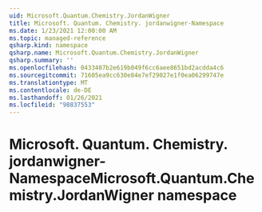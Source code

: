 ```yaml
---
uid: Microsoft.Quantum.Chemistry.JordanWigner
title: Microsoft. Quantum. Chemistry. jordanwigner-Namespace
ms.date: 1/23/2021 12:00:00 AM
ms.topic: managed-reference
qsharp.kind: namespace
qsharp.name: Microsoft.Quantum.Chemistry.JordanWigner
qsharp.summary: ''
ms.openlocfilehash: 0433407b2e619b049f6cc6aee8651bd2acdda4c6
ms.sourcegitcommit: 71605ea9cc630e84e7ef29027e1f0ea06299747e
ms.translationtype: MT
ms.contentlocale: de-DE
ms.lasthandoff: 01/26/2021
ms.locfileid: "98837553"
---
```

# <a name="microsoftquantumchemistryjordanwigner-namespace"></a><span data-ttu-id="83714-102">Microsoft. Quantum. Chemistry. jordanwigner-Namespace</span><span class="sxs-lookup"><span data-stu-id="83714-102">Microsoft.Quantum.Chemistry.JordanWigner namespace</span></span>



